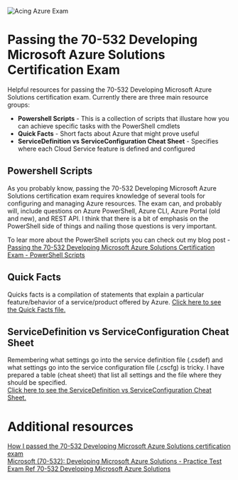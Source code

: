 ![Acing Azure Exam](images/ace-azure.jpg)

# Passing the 70-532 Developing Microsoft Azure Solutions Certification Exam
Helpful resources for passing the 70-532 Developing Microsoft Azure Solutions certification exam. Currently there are three main resource groups:

* **Powershell Scripts** - This is a collection of scripts that illustare how you can achieve specific tasks with the PowerShell cmdlets
* **Quick Facts** - Short facts about Azure that might prove useful
* **ServiceDefinition vs ServiceConfiguration Cheat Sheet** - Specifies where each Cloud Service feature is defined and configured

## Powershell Scripts
As you probably know, passing the 70-532 Developing Microsoft Azure Solutions certification exam requires knowledge of several tools for configuring and managing Azure resources. The exam can, and probably will, include questions on Azure PowerShell, Azure CLI, Azure Portal (old and new), and REST API. I think that there is a bit of emphasis on the PowerShell side of things and nailing those questions is very important.

To lear more about the PowerShell scripts you can check out my blog post - [Passing the 70-532 Developing Microsoft Azure Solutions Certification Exam - PowerShell Scripts](http://www.newventuresoftware.com/blog/passing-the-70-532-developing-microsoft-azure-solutions-certification-exam---powershell-scripts) 

## Quick Facts
Quicks facts is a compilation of statements that explain a particular feature/behavior of a service/product offered by Azure. [Click here to see the Quick Facts file.](docs/quick-facts.md) 

## ServiceDefinition vs ServiceConfiguration Cheat Sheet
Remembering what settings go into the service definition file (.csdef) and what settings go into the service configuration file (.cscfg) is tricky. I have prepared a table (cheat sheet) that list all settings and the file where they should be specified.  
[Click here to see the ServiceDefinition vs ServiceConfiguration Cheat Sheet.](docs/definition-vs-configuration.md)

# Additional resources

[How I passed the 70-532 Developing Microsoft Azure Solutions certification exam](http://pietschsoft.com/post/2015/06/06/How-I-passed-the-70-532-Developing-Microsoft-Azure-Solutions-certification-exam)  
[Microsoft (70-532): Developing Microsoft Azure Solutions - Practice Test](http://www.measureup.com/70-532-Developing-Microsoft-Azure-Solutions-P5566.aspx)  
[Exam Ref 70-532 Developing Microsoft Azure Solutions](https://www.amazon.com/70-532-Developing-Microsoft-Azure-Solutions/dp/0735697043/)  
